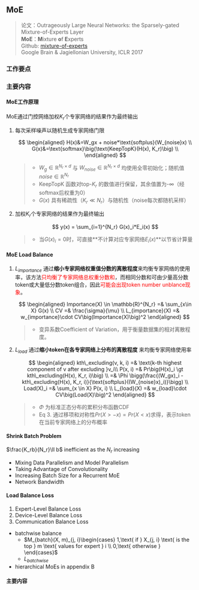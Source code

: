 ## MoE
> 论文：Outrageously Large Neural Networks: the Sparsely-gated Mixture-of-Experts Layer  
> **MoE**：**M**ixture **o**f **E**xperts  
> Github: [mixture-of-experts](https://github.com/davidmrau/mixture-of-experts/blob/master/moe.py#L17)  
> Google Brain & Jagiellonian University, ICLR 2017  

### 工作要点
### 主要内容
#### MoE工作原理
MoE通过门控网络加权$K_r$个专家网络的结果作为最终输出

1. 每次采样噪声以随机生成专家网络门限

    $$
    \begin{aligned}
        H(x)&=W_gx + noise*\text{softplus}(W_{noise}x) \\
        G(x)&=\text{softmax}\big(\text{KeepTopK}(H(x), K_r)\big) \\
    \end{aligned}
    $$

    > - $W_g \in \mathbb{R}^{N_r\times d}$ 与 $W_{noise} \in \mathbb{R}^{N_r\times d}$ 均使用全零初始化；随机值 $noise \in \mathbb{R}^{N_r}$ 
    > - $\text{KeepTopK}$ 函数对top-$K_r$ 的数值进行保留，其余值置为-$\infty$（经softmax后权重为0）
    > - $G(x)$ 具有稀疏性（$K_r \ll N_r$）与随机性（noise每次都随机采样）

2. 加权$K_r$个专家网络的结果作为最终输出

    $$
    y(x) = \sum_{i=1}^{N_r} G(x)_i*E_i(x) 
    $$

    > - 当$G(x)_i=0$时，可直接**不计算对应专家网络$E_i(x)$**以节省计算量
    
#### MoE Load Balance
1. $L_{importance}$ 通过**缩小专家网络权重值分数的离散程度**来均衡专家网络的使用率，该方法<span style="color: red">只均衡了专家网络总权重分数和</span>，而相同分数和可由少量高分数token或大量低分数token组合，因此<span style="color: red">可能会出现token number unblance现象</span>。


    $$
    \begin{aligned}
      Importance(X) \in \mathbb{R}^{N_r} =& \sum_{x\in X} G(x) \\
      CV =& \frac{\sigma}{\mu} \\
      L_{importance}(X) =& w_{importance}\cdot CV\big(Importance(X)\big)^2
    \end{aligned}
    $$

    > - 变异系数Coefficient of Variation，用于衡量数据集的相对离散程度。  

2. $L_{load}$ 通过**缩小token在各专家网络上分布的离散程度** 来均衡专家网络使用率

    $$
    \begin{aligned}
      kth\_excluding(v, k, i) =& \text{k-th highest component of v after excluding }v_i\\
      P(x, i) =& Pr\big(H(x)_i \gt kth\_excluding(H(x), K_r, i)\big) \\
      =& \Phi \bigg(\frac{(W_gx)_i - kth\_excluding(H(x), K_r, i)}{\text{softplus}((W_{noise}x)_i)}\bigg) \\
      Load(X)_i =& \sum_{x \in X} P(x, i) \\
      L_{load}(X) =& w_{load}\cdot CV\big(Load(X)\big)^2
    \end{aligned}
    $$

    > - $\Phi$ 为标准正态分布的累积分布函数CDF
    > - Eq 3. 通过移项和对称性$Pr(X \gt -x) = Pr(X \lt x)$求得，表示token在当前专家网络上的分布概率

#### Shrink Batch Problem
$\frac{K_rb}{N_r}\ll b$ inefficient as the $N_r$ increasing
- Mixing Data Parallelism and Model Parallelism
- Taking Advantage of Convolutionality
- Increasing Batch Size for a Recurrent MoE
- Network Bandwidth

#### Load Balance Loss
1. Expert-Level Balance Loss
2. Device-Level Balance Loss
3. Communication Balance Loss


- batchwise balance
  -  $M_{batch}(X, m)_{j, i}\begin{cases}
    1,\text{ if } X_{j, i} \text{ is the top } m \text{ values for expert } i \\
    0,\text{ otherwise }
  \end{cases}$
  - $L_{batchwise}$
- hierarchical MoEs in appendix B
#### 主要内容